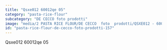 ```yaml
---
title: "Qsxe012 60012qe 05"
category: "pasta-rice-flour"
subcategory: "DE CECCO foto prodotti"
image: "media/2 PASTA RICE FLOUR/DE CECCO  foto  prodotti/QSXE012 - 60012QE-05.jpg"
id: "pasta-rice-flour-de-cecco-foto-prodotti-157"
---
```


Qsxe012 60012qe 05
